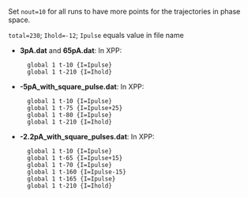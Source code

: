 Set ```nout=10``` for all runs to have more points for the trajectories in phase space. 

```total=230```; ```Ihold=-12```; ```Ipulse``` equals value in file name

- **3pA.dat** and **65pA.dat**: In XPP:
		
		global 1 t-10 {I=Ipulse}
		global 1 t-210 {I=Ihold}

- **-5pA_with_square_pulse.dat**: In XPP:

		global 1 t-10 {I=Ipulse}
		global 1 t-75 {I=Ipulse+25}
		global 1 t-80 {I=Ipulse}
		global 1 t-210 {I=Ihold}

- **-2.2pA_with_square_pulses.dat**: In XPP:

		global 1 t-10 {I=Ipulse}
		global 1 t-65 {I=Ipulse+15}
		global 1 t-70 {I=Ipulse}
		global 1 t-160 {I=Ipulse-15}
		global 1 t-165 {I=Ipulse}
		global 1 t-210 {I=Ihold}
